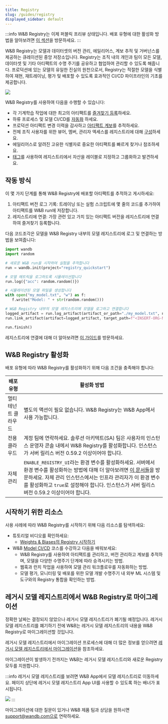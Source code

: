 ```yaml
---
title: Registry
slug: /guides/registry
displayed_sidebar: default
---
```


:::info
W&B Registry는 이제 퍼블릭 프리뷰 상태입니다. 배포 유형에 대한 활성화 방법을 알아보려면 [이 섹션](#enable-wb-registry)을 방문하세요.
:::

W&B Registry는 모델과 데이터셋의 버전 관리, 에일리어스, 계보 추적 및 거버넌스를 제공하는 큐레이션된 중앙 저장소입니다. Registry는 조직 내의 개인과 팀이 모든 모델, 데이터셋 및 기타 아티팩트의 수명 주기를 공유하고 협업하여 관리할 수 있도록 해줍니다. 프로덕션에 있는 모델의 유일한 진실의 원천으로서, Registry는 적절한 모델을 식별하여 재현, 재트레이닝, 평가 및 배포할 수 있도록 효과적인 CI/CD 파이프라인의 기초를 제공합니다.

![](/images/registry/registry_landing_page.png)

W&B Registry를 사용하여 다음을 수행할 수 있습니다:

- 각 기계학습 작업에 대한 최고의 아티팩트를 [즐겨찾기 등록](./link_version.md)하세요.
- 하류 프로세스 및 모델 CI/CD를 [자동화](../model_registry/model-registry-automations.md) 하세요.
- 프로덕션 아티팩트 변경 이력을 감사하고 [아티팩트 계보](../model_registry/model-lineage.md)를 추적하세요.
- 전체 조직 사용자를 위한 뷰어, 멤버, 관리자 엑세스를 레지스트리에 대해 [구성](./configure_registry.md)하세요.
- 에일리어스로 알려진 고유한 식별자로 중요한 아티팩트를 빠르게 찾거나 참조하세요.
- [태그](./organize-with-tags.md)를 사용하여 레지스트리에서 자산을 레이블로 지정하고 그룹화하고 발견하세요.

## 작동 방식

이 몇 가지 단계를 통해 W&B Registry에 배포할 아티팩트를 추적하고 게시하세요:

1. 아티팩트 버전 로그 기록: 트레이닝 또는 실험 스크립트에 몇 줄의 코드를 추가하여 아티팩트를 W&B run에 저장합니다.
2. 레지스트리에 연결: 가장 관련 있고 가치 있는 아티팩트 버전을 레지스트리에 연결하여 즐겨찾기 등록합니다.

다음 코드조각은 모델을 W&B Registry 내부의 모델 레지스트리에 로그 및 연결하는 방법을 보여줍니다:

```python
import wandb
import random

# 새로운 W&B run을 시작하여 실험을 추적합니다
run = wandb.init(project="registry_quickstart") 

# 모델 메트릭을 로그하도록 시뮬레이션합니다
run.log({"acc": random.random()})

# 시뮬레이션된 모델 파일을 생성합니다
with open("my_model.txt", "w") as f:
   f.write("Model: " + str(random.random()))

# W&B Registry 내부의 모델 레지스트리에 모델을 로그하고 연결합니다
logged_artifact = run.log_artifact(artifact_or_path="./my_model.txt", name="gemma-finetuned-3twsov9e", type="model")
run.link_artifact(artifact=logged_artifact, target_path=f"<INSERT-ORG-NAME>/wandb-registry-model/registry-quickstart-collection"),

run.finish()
```
레지스트리에 연결에 대해 더 알아보려면 [이 가이드](/guides/registry/link_version)를 방문하세요.

## W&B Registry 활성화

배포 유형에 따라 W&B Registry를 활성화하기 위해 다음 조건을 충족해야 합니다:

| 배포 유형 | 활성화 방법 |
| ----- | ----- |
| 멀티 테넌트 클라우드 | 별도의 액션이 필요 없습니다. W&B Registry는 W&B App에서 사용 가능합니다. |
| 전용 클라우드 | 계정 팀에 연락하세요. 솔루션 아키텍트(SA) 팀은 사용자의 인스턴스 운영자 콘솔 내에서 W&B Registry를 활성화합니다. 인스턴스가 서버 릴리스 버전 0.59.2 이상이어야 합니다.|
| 자체 관리 | `ENABLE_REGISTRY_UI`라는 환경 변수를 활성화하세요. 서버에서 환경 변수를 활성화하는 방법에 대해 더 알아보려면 [이 문서들](/guides/hosting/env-vars)을 방문하세요. 자체 관리 인스턴스에서는 인프라 관리자가 이 환경 변수를 활성화하고 `true`로 설정해야 합니다. 인스턴스가 서버 릴리스 버전 0.59.2 이상이어야 합니다.|

## 시작하기 위한 리소스

사용 사례에 따라 W&B Registry를 시작하기 위해 다음 리소스를 탐색하세요:

* 튜토리얼 비디오를 확인하세요:
    * [Weights & Biases의 Registry 시작하기](https://www.youtube.com/watch?v=p4XkVOsjIeM)
* W&B [Model CI/CD](https://www.wandb.courses/courses/enterprise-model-management) 코스를 수강하고 다음을 배워보세요:
    * W&B Registry를 사용하여 아티팩트를 관리하고, 버전 관리하고 계보를 추적하며, 모델을 다양한 수명주기 단계에 따라 승격시키는 방법.
    * 웹훅과 런치 작업을 사용하여 모델 관리 워크플로우를 자동화하는 방법.
    * 모델 평가, 모니터링 및 배포를 위한 모델 개발 수명주기 내 외부 ML 시스템 및 도구와의 Registry 통합을 확인하는 방법.

## 레거시 모델 레지스트리에서 W&B Registry로 마이그레이션

정확한 날짜는 결정되지 않았으나 레거시 모델 레지스트리가 폐기될 예정입니다. 레거시 모델 레지스트리를 폐기하기 전에 W&B는 레거시 모델 레지스트리의 내용을 W&B Registry로 마이그레이션할 것입니다.

레거시 모델 레지스트리에서 마이그레이션 프로세스에 대해 더 많은 정보를 얻으려면 [레거시 모델 레지스트리에서 마이그레이션](./model_registry_eol.md)을 참조하세요.

마이그레이션이 발생하기 전까지는 W&B는 레거시 모델 레지스트리와 새로운 Registry 모두를 지원합니다.

:::info
레거시 모델 레지스트리를 보려면 W&B App에서 모델 레지스트리로 이동하세요. 페이지 상단에 레거시 모델 레지스트리 App UI를 사용할 수 있도록 하는 배너가 표시됩니다.

![](/images/registry/nav_to_old_model_reg.gif)
:::

마이그레이션에 대한 질문이 있거나 W&B 제품 팀과 상담을 원하시면 support@wandb.com으로 연락하세요.